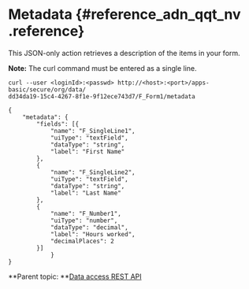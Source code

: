 # Metadata {#reference_adn_qqt_nv .reference}

This JSON-only action retrieves a description of the items in your form.

**Note:** The curl command must be entered as a single line.

```
curl --user <loginId>:<passwd> http://<host>:<port>/apps-basic/secure/org/data/
dd34da19-15c4-4267-8f1e-9f12ece743d7/F_Form1/metadata
```

```
{
	"metadata": {
		"fields": [{
			"name": "F_SingleLine1",
			"uiType": "textField",
			"dataType": "string",
			"label": "First Name"
		},
		{
			"name": "F_SingleLine2",
			"uiType": "textField",
			"dataType": "string",
			"label": "Last Name"
		},
		{
			"name": "F_Number1",
			"uiType": "number",
			"dataType": "decimal",
			"label": "Hours worked",
			"decimalPlaces": 2
		}]
            }
}
```

**Parent topic: **[Data access REST API](ref_data_access_rest_api.md)

